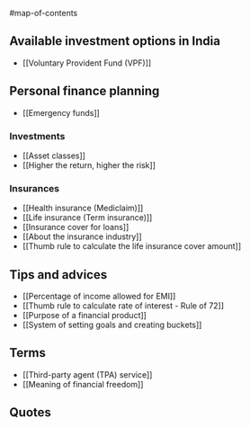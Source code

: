 #map-of-contents 

## Available investment options in India
- [[Voluntary Provident Fund (VPF)]]

## Personal finance planning
- [[Emergency funds]]

### Investments
- [[Asset classes]] 
- [[Higher the return, higher the risk]]

### Insurances
- [[Health insurance (Mediclaim)]]
- [[Life insurance (Term insurance)]]
- [[Insurance cover for loans]]
- [[About the insurance industry]]
- [[Thumb rule to calculate the life insurance cover amount]]

## Tips and advices
- [[Percentage of income allowed for EMI]]
- [[Thumb rule to calculate rate of interest - Rule of 72]]
- [[Purpose of a financial product]]
- [[System of setting goals and creating buckets]]

## Terms
- [[Third-party agent (TPA) service]]
- [[Meaning of financial freedom]]

## Quotes